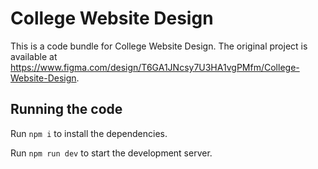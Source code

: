 
  # College Website Design

  This is a code bundle for College Website Design. The original project is available at https://www.figma.com/design/T6GA1JNcsy7U3HA1vgPMfm/College-Website-Design.

  ## Running the code

  Run `npm i` to install the dependencies.

  Run `npm run dev` to start the development server.
  